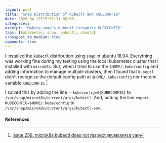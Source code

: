 ```yaml
---
layout: post
title: "Snap Distribution of Kubectl and KUBECONFIG"
date: 2020-04-12T15:37:31-05:00
categories: 
excerpt: "Making snap's kubectl recognize KUBECONFIG"
tags: [kubernetes, snap, kubectl, ubuntu]
crosspost_to_medium: true
comments: true
---
```


I installed the `kubectl` distribution using `snap` in ubuntu 18.04. Everything was working fine during my testing using the local
kubernetes cluster that I installed with `microk8s`. But, when I tried to use the `$HOME/.kube/config` and adding information to
manage multiple clusters, then I found that `kubectl` didn't recognize the default config path at `$HOME/.kube/config` nor the env variable `KUBECONFIG` [^1].

I solved this by adding the line `--kubeconfig=${KUBECONFIG}` to `/var/snap/microk8s/current/args/kubectl`. And, adding the line
`export KUBECONFIG=$HOME/.kube/config` to `/var/snap/microk8s/current/args/kubectl-env`.

#### References

[^1]: <a target="null" href="https://github.com/ubuntu/microk8s/issues/259">Issue 259: microk8s.kubectl does not respect `$KUBECONFIG` var</a>